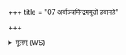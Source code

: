 +++
title = "07 अर्वाञ्चमिन्द्रममुतो हवामहे"

+++
<details><summary>मूलम् (WS)</summary>

अर्वाञ्चमिन्द्रममुतो हवामहे यो गोजिद्धनजिदश्वजिद्यः ।  
इमं नो यज्ञं विहवे जुषस्वास्माकं कृण्मो हरिवो मेदिनं त्वा ॥ १० ॥
</details>